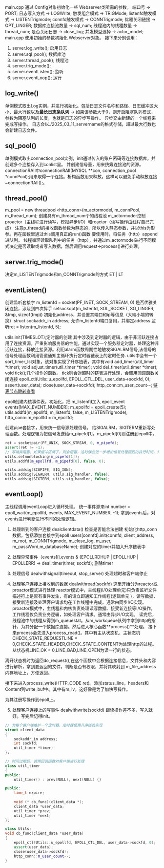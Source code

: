 main.cpp 通过 Config对象初始化一些 Webserver类所需的参数。
端口号 -> PORT; 日志写入方式 -> LOGWrite; 触发组合模式 -> TRIGMode; listenfd触发模式 -> LISTENTrigmode;
connfd触发模式 -> CONNTrigmode; 优雅关闭链接 -> OPT_LINGER; 数据库连接池数量 -> sql_num;
线程池内的线程数量 -> thread_num; 是否关闭日志 -> close_log; 并发模型选择 -> actor_model;
main.cpp 使用初始的参数初始化 Webserver对象。 
接下来分别调用：
1. server.log_write();      启用日志
2. server.sql_pool();       数据库池
3. server.thread_pool();    线程池
4. server.trig_mode();      
5. server.eventListen();    监听
6. server.eventLoop();      运行

## log_write()
单例模式取出Log实例，并进行初始化。包括日志文件名称和路径、日志缓冲区大小、最大行数以及**最长日志条队列** -> 如果该参数大于0，则开启阻塞队列模式，参数为阻塞队列的长度，也就是日志的异步写操作。
异步交由新建的一个线程来完成写操作。
日志会以./2025_03_11_servername的格式存储，超过最大行数也会新建日志文件。

## sql_pool()
单例模式取出connection_pool实例，init通过传入的账户密码等连接数据库，并创建多个连接存入到conlist里。
并创建信号量，用来统筹连接池的资源。
connectionRAII中connectionRAII(MYSQL **con, connection_pool *connPool);用来取得一个连接。析构函数用来释放，这样可以避免手动释放连接~connectionRAII();。

## thread_pool()
m_pool = new threadpool<http_conn>(m_actormodel, m_connPool, m_thread_num);
创建具有m_thread_num个的线程池
m_actormoder控制proactor（主线程进行读写，模拟异步I/O）和reactor（读写操作由线程自己完成）
注意p_thread的接收函数参数为静态的，所以传入静态参数，并以this为形参。再在函数里通过this调用真正的run()函数
要使用时，将任务（http）append进队列。
线程循环读取队列中的任务（http），并通过m_actormodel进行不同模式决定是否读取或者写入数据，然后调用request->process()进行处理。

## server.trig_mode()
决定m_LISTENTrigmode和m_CONNTrigmode的方式 ET | LT

## eventListen()
创建监听套接字 m_listenfd = socket(PF_INET, SOCK_STREAM, 0)
是否优雅关闭连接，涉及到四次挥手 setsockopt(m_listenfd, SOL_SOCKET, SO_LINGER, &tmp, sizeof(tmp))
初始化address，并设置其端口和ip等信息（大端小端的转换）struct sockaddr_in address;
允许m_listenfd端口复用，并绑定address
监听ret = listen(m_listenfd, 5);

utils.init(TIMESLOT);定时器的创建
其中涉及到定时器的逻辑，由于非活跃连接占用了连接资源，严重影响服务器的性能，通过实现一个服务器定时器，处理这种非活跃连接，释放连接资源。利用alarm函数周期性地触发SIGALRM信号,该信号的信号处理函数利用管道通知主循环执行定时器链表上的定时任务.
utils中会有一个sort_timer_lst对象，该对象实现了升序链表，其中有void add_timer(util_timer *timer); void adjust_timer(util_timer *timer);  void del_timer(util_timer *timer); void tick();几个操作的函数。
tick则会对超时的链表进行处理，会调用回调函数关闭连接
epoll_ctl(Utils::u_epollfd, EPOLL_CTL_DEL, user_data->sockfd, 0);
assert(user_data);
close(user_data->sockfd);
http_conn::m_user_count--;
[链表节点跳转查看](#section1)

epoll创建内核事件表，初始化，把 m_listenfd加入 epoll_event events[MAX_EVENT_NUMBER]; m_epollfd = epoll_create(5);
utils.addfd(m_epollfd, m_listenfd, false, m_LISTENTrigmode); http_conn::m_epollfd = m_epollfd;

创建pipe套接字，用来统一信号源处理信号。
给SIGALRM，SIGTERM重新写处理函数。处理逻辑为把信号发送给m_pipefd[1]。m_pipefd[0]则注册到epoll中。

```cpp
ret = socketpair(PF_UNIX, SOCK_STREAM, 0, m_pipefd);
assert(ret != -1);
// 写端非阻塞，如果缓冲区满了，则会阻塞，这时候会进一步增加信号处理函数的执行时间，为此，将其修改为非阻塞。
utils.setnonblocking(m_pipefd[1]);
utils.addfd(m_epollfd, m_pipefd[0], false, 0);

utils.addsig(SIGPIPE, SIG_IGN);
utils.addsig(SIGALRM, utils.sig_handler, false);
utils.addsig(SIGTERM, utils.sig_handler, false);
```

## eventLoop()
主线程调用eventLoop进入循环处理。
统一事件源来int number = epoll_wait(m_epollfd, events, MAX_EVENT_NUMBER, -1);
拿到events后，对events进行判断进行不同的处理逻辑。
1. 处理新到的客户连接 dealclientdata()
检查是否能合法创建
初始化http_conn数据，包括添加套接字到epoll
users[connfd].init(connfd, client_address, m_root, m_CONNTrigmode, m_close_log, m_user, m_passWord,m_databaseName);
创建对应的timer并加入升序链表中 

2. 处理异常事件（events[i].events & (EPOLLRDHUP | EPOLLHUP | EPOLLERR) -> deal_timer(timer, sockfd);
删除timer

3. 处理信号 dealwithsignal(timeout, stop_server)
处理超时和客户端停止

4. 处理客户连接上接收到的数据 dealwithread(sockfd)
这里开始分为reactor或proactor模式进行处理
reactor模式中，主线程(I/O处理单元)只负责监听文件描述符上是否有事件发生，有的话立即通知工作线程(逻辑单元 )，读写数据、接受新连接及处理客户请求均在工作线程中完成。通常由同步I/O实现。
proactor模式中，主线程和内核负责处理读写数据、接受新连接等I/O操作，工作线程仅负责业务逻辑，如处理客户请求。通常由异步I/O实现。
读完后，线程池中的线程从得到m_queuestat。从m_workqueue队列中拿到http的指针，为其分配一个数据库连接。然后进入核心函数**process()**处理。
接下来process会先进入process_read()。其中有主从状态机，主状态机CHECK_STATE_REQUESTLINE = 0,CHECK_STATE_HEADER,CHECK_STATE_CONTENT为处理http的过程。从状态机LINE_OK = 0,LINE_BAD,LINE_OPEN为读一行的状态。

离开状态机时为返回do_request(),在这个函数中会根据连接信息，文件头和内容进行解析，拿到要返回的文件，判断是否有权限，并将其映射到 m_file_address内存地址上，方便返回。

接下来进入process_write(HTTP_CODE ret)。添加status_line，headers和Content到write_buf中。其中有m_iv，这好像是为了加快写操作。

为其注册写操作到epoll上。

5. 处理客户连接上的写事件 dealwithwrite(sockfd)
跟读操作差不多，写入就好。写完后记得init。















<a id="section1"></a>

```cpp
// 为每个客户端维护一个定时器，定时器使用升序链表实现
struct client_data
{
    sockaddr_in address;
    int sockfd;
    util_timer *timer;
};

// 时间过期后，调用回调函数对客户端进行处理
class util_timer
{
public:
    util_timer() : prev(NULL), next(NULL) {}

public:
    time_t expire;
    
    void (* cb_func)(client_data *);
    client_data *user_data;
    util_timer *prev;
    util_timer *next;
};

class Utils;
void cb_func(client_data *user_data)
{
    epoll_ctl(Utils::u_epollfd, EPOLL_CTL_DEL, user_data->sockfd, 0);
    assert(user_data);
    close(user_data->sockfd);
    http_conn::m_user_count--;
}
```